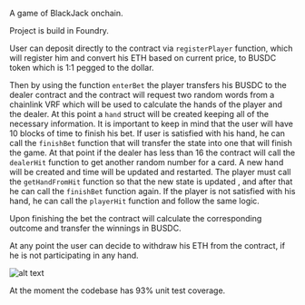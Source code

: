 A game of BlackJack onchain.

Project is build in Foundry.

User can deposit directly to the contract via `registerPlayer` function, which will register him and convert his ETH 
based on current price, to BUSDC token which is 1:1 pegged to the dollar.

Then by using the function `enterBet` the player transfers his BUSDC to the dealer contract and the contract
will request two random words from a chainlink VRF which will be used to calculate the hands of the player
and the dealer. At this point a `hand` struct will be created keeping all of the necessary information.
It is important to keep in mind that the user will have 10 blocks of time to finish his bet.
If user is satisfied with his hand, he can call the `finishBet` function that will transfer the state
into one that will finish the game. At that point if the dealer has less than 16 the contract will call the 
`dealerHit` function to get another random number for a card. A new hand will be created and time will be updated and restarted.
 The player must call the `getHandFromHit` function so that the new state is updated , and after that he can call the `finishBet` function again.
If the player is not satisfied with his hand, he can call the `playerHit` function and follow the same logic.

Upon finishing the bet the contract will calculate the corresponding outcome and transfer the winnings in BUSDC.

At any point the user can decide to withdraw his ETH from the contract, if he is not participating in any hand.



![alt text](https://images.prismic.io/desplaines-rushstreetgaming/1c8e0aa3-6b2d-4f01-a49e-15b556dc0882_03253_March-Blackjack-Blowout-Email_Image_1200x650_v1_210223.jpg?auto=compress,format)

At the moment the codebase has 93% unit test coverage.